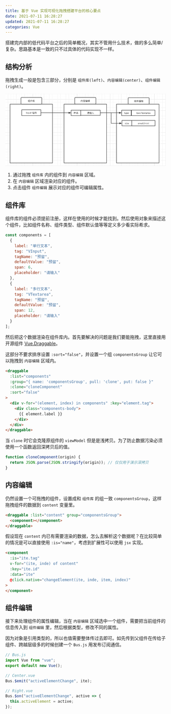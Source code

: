 ```yaml
---
title: 基于 Vue 实现可视化拖拽搭建平台的核心要点
date: 2021-07-11 16:28:27
updated: 2021-07-11 16:28:27
categories: Vue
---
```


搭建完内部的低代码平台之后的简单概况，其实不管用什么技术，做的多么简单/复杂。思路基本是一致的只不过具体的代码实现不一样。

## 结构分析

拖拽生成一般是包含三部分，分别是 `组件库(left)`、`内容编辑(center)`、`组件编辑(right)`。

![结构分析](./image/2021-07-11-1.png)

1. 通过拖拽 `组件库` 内的组件到 `内容编辑` 区域。
2. 在 `内容编辑` 区域渲染对应的组件。
3. 点击组件 `组件编辑` 展示对应的组件可编辑属性。

## 组件库

组件库的组件必须提前注册，这样在使用的时候才能找到。然后使用对象来描述这个组件，比如组件名称、组件类型、组件默认值等等定义多少看实际希求。

```js
const components = [
  {
    label: "单行文本",
    tag: "VInput",
    tagName: "预留",
    defaultValue: "预留",
    span: 6,
    placeholder: "请输入"
  },
  {
    label: "多行文本",
    tag: "VTextarea",
    tagName: "预留",
    defaultValue: "预留",
    span: 12,
    placeholder: "请输入"
  }
];
```

然后把这个数据渲染在组件库内。首先要解决的问题是我们要能拖拽，这里直接用开源组件 [Vue.Draggable](https://github.com/SortableJS/Vue.Draggable)。

这部分不要求排序设置 `:sort="false"`，并设置一个组 `componentsGroup` 让它可以拖拽到 `内容编辑` 区域内。

```html
<draggable
  :list="components"
  :group="{ name: 'componentsGroup', pull: 'clone', put: false }"
  :clone="cloneComponent"
  :sort="false"
>
  <div v-for="(element, index) in components" :key="element.tag">
    <div class="components-body">
      {{ element.label }}
    </div>
  </div>
</draggable>
```

当 `clone` 时它会克隆原组件的 `viewModel` 但是是浅拷贝。为了防止数据污染必须使用一个函数返回深拷贝后的值。

```js
function cloneComponent(origin) {
  return JSON.parse(JSON.stringify(origin)); // 仅仅用于演示深拷贝
}
```

## 内容编辑

仍然设置一个可拖拽的组件，设置成和 `组件库` 的组一致 `componentsGroup`，这样拖拽组件的数据到 `content` 变量里。

```html
<draggable :list="content" group="componentsGroup">
  <component></component>
</draggable>
```

假设现在 `content` 内已有需要渲染的数据，怎么去解析这个数据呢？在比较简单的情况是可以直接使用 `:is="name"`，考虑到扩展性可以使用 `jsx` 实现。

```html
<component
  :is="ite.tag"
  v-for="(ite, inde) of content"
  :key="ite.id"
  :data="ite"
  @click.native="changeElement(ite, inde, item, index)"
>
</component>
```

## 组件编辑

接下来处理组件的属性编辑，当在 `内容编辑` 区域选中一个组件，需要把当前组件的信息传入到 `组件编辑` 里，然后根据类型，修改不同的属性。

因为对象是引用类型的，所以也值需要整体传过去即可。如先传到父组件在传给子组件、跨越层级多的时候创建一个 `Bus.js` 用发布订阅通信。

```js
// Bus.js
import Vue from "vue";
export default new Vue();
```

```js
// Center.vue
Bus.$emit("activeElementChange", ite);
```

```js
// Right.vue
Bus.$on("activeElementChange", active => {
  this.activeElement = active;
});
```
